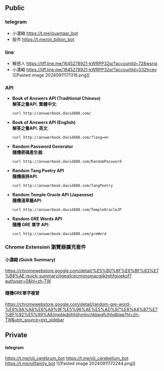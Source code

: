 
## Public
### telegram 
- 小濃縮 https://t.me/quantaar_bot
- 股市 https://t.me/oli_billion_bot

### line 
- 解惑人 https://liff.line.me/1645278921-kWRPP32q/?accountId=728wsrjq
- 小濃縮 https://liff.line.me/1645278921-kWRPP32q/?accountId=032trcev
![[Pasted image 20240911171316.png]]
### API
- **Book of Answers API (Traditional Chinese)**  
    **解答之書API. 繁體中文**:

    ```shell
    curl http://answerbook.david888.com/
    ```
    
- **Book of Answers API (English)**  
    **解答之書API. 英文**:
    
    ```shell
    curl http://answerbook.david888.com/?lang=en
    ```
    
- **Random Password Generator**  
    **隨機密碼產生器**:
    
    ```shell
    curl http://answerbook.david888.com/RandomPassword
    ```
    
- **Random Tang Poetry API**  
    **隨機唐詩API**:
    
    ```shell
    curl http://answerbook.david888.com/TangPoetry
    ```
    
- **Random Temple Oracle API (Japanese)**  
    **隨機淺草籤API**:
    
    ```shell
    curl http://answerbook.david888.com/TempleOracleJP
    ```
    
- **Random GRE Words API**  
    **隨機 GRE 單字 API**:
    
    ```shell
    curl http://answerbook.david888.com/greWord
    ```

### Chrome Extension  瀏覽器擴充套件

#### 小濃縮 (Quick Summary)
https://chromewebstore.google.com/detail/%E5%B0%8F%E6%BF%83%E7%B8%AE-quick-summary/ilgegilcecmgnomacgjiklmhfgioekof?authuser=0&hl=zh-TW

#### 隨機GRE單字複習
https://chromewebstore.google.com/detail/random-gre-word-%E9%9A%A8%E6%A9%9F%E5%96%AE%E5%AD%97%E8%A4%87%E7%BF%92%E5%99%A8/mpbkdjjihhjjhmlnchkbpgfclhhdblap?hl=zh-TW&utm_source=ext_sidebar

## Private
#### telegram 
https://t.me/oli_cerebrum_bot
https://t.me/oli_cerebellum_bot
https://t.me/olifamily_bot
![[Pasted image 20240911172244.png]]